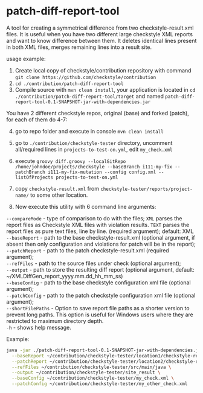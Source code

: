 # patch-diff-report-tool

A tool for creating a symmetrical difference from two checkstyle-result.xml files.
It is useful when you have two different large checkstyle XML reports and want
to know difference between them. It deletes identical lines present in both XML files,
merges remaining lines into a result site.

usage example:

1) Create local copy of checkstyle/contribution repository with command
   `git clone https://github.com/checkstyle/contribution`
2) `cd ./contribution/patch-diff-report-tool`
3) Compile source with `mvn clean install`, your application is located
   in `cd ./contribution/patch-diff-report-tool/target` and
   named `patch-diff-report-tool-0.1-SNAPSHOT-jar-with-dependencies.jar`

You have 2 different checkstyle repos, original (base) and forked (patch), for each of them do 4-7:

4) go to repo folder and execute in console `mvn clean install`
5) go to `./contribution/checkstyle-tester` directory, uncomment all/required lines
   in `projects-to-test-on.yml`, edit  `my_check.xml`
6) execute `groovy diff.groovy --localGitRepo /home/johndoe/projects/checkstyle --baseBranch i111-my-fix
   --patchBranch i111-my-fix-mutation --config config.xml --listOfProjects projects-to-test-on.yml`
7) copy `checkstyle-result.xml` from `checkstyle-tester/reports/project-name/`
   to some other location.

8) Now execute this utility with 6 command line arguments:

`--compareMode` - type of comparison to do with the files; `XML` parses the report files as
   Checkstyle XML files with violation results. `TEXT` parses the report files as pure text
   files, line by line. (required argument); default: XML \
`--baseReport` - path to the base checkstyle-result.xml (optional argument,
   if absent then only configuration and violations for patch will be in the report); \
`--patchReport` - path to the patch checkstyle-result.xml (required argument); \
`--refFiles` - path to the source files under check (optional argument); \
`--output` - path to store the resulting diff report (optional argument,
   default: ~/XMLDiffGen_report_yyyy.mm.dd_hh_mm_ss) \
`--baseConfig` - path to the base checkstyle configuration xml file (optional argument); \
`--patchConfig` - path to the patch checkstyle configuration xml file (optional argument); \
`--shortFilePaths` - Option to save report file paths as a shorter version to prevent long paths.
   This option is useful for Windows users where they are restricted to maximum directory depth. \
`-h` - shows help message.

Example:

```bash
java -jar ./patch-diff-report-tool-0.1-SNAPSHOT-jar-with-dependencies.jar \
  --baseReport ~/contribution/checkstyle-tester/location1/checkstyle-result.xml \
  --patchReport ~/contribution/checkstyle-tester/location2/checkstyle-result.xml \
  --refFiles ~/contribution/checkstyle-tester/src/main/java \
  --output ~/contribution/checkstyle-tester/site_result \
  --baseConfig ~/contribution/checkstyle-tester/my_check.xml \
  --patchConfig ~/contribution/checkstyle-tester/my_other_check.xml
```
